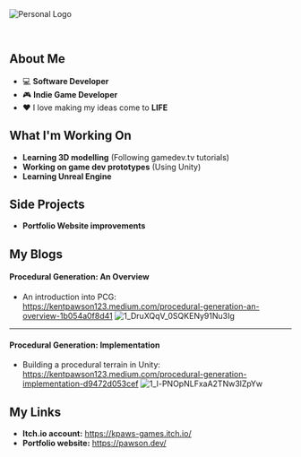 <img src="https://user-images.githubusercontent.com/58745400/117227706-afdb7800-add4-11eb-897f-c48df5445529.png" alt="Personal Logo" style="text-align: center; margin-bottom: 30px;"/>

## About Me
-   :computer: **Software Developer**
-   :video_game: **Indie Game Developer**
-   :heart: I love making my ideas come to **LIFE**

## What I'm Working On
- **Learning 3D modelling** (Following gamedev.tv tutorials)
- **Working on game dev prototypes** (Using Unity)
- **Learning Unreal Engine**

## Side Projects
- **Portfolio Website improvements**

## My Blogs
#### Procedural Generation: An Overview
- An introduction into PCG: https://kentpawson123.medium.com/procedural-generation-an-overview-1b054a0f8d41
![1_DruXQqV_0SQKENy91Nu3Ig](https://user-images.githubusercontent.com/58745400/123016805-9ee8c500-d388-11eb-8d5e-2881a428a232.png)

---

#### Procedural Generation: Implementation
- Building a procedural terrain in Unity: https://kentpawson123.medium.com/procedural-generation-implementation-d9472d053cef
![1_l-PNOpNLFxaA2TNw3lZpYw](https://user-images.githubusercontent.com/58745400/123016572-2d107b80-d388-11eb-9365-839b4491e244.png)

## My Links
- **Itch.io account:** https://kpaws-games.itch.io/
- **Portfolio website:** https://pawson.dev/

